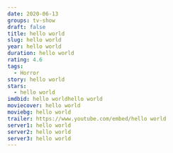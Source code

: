 ```yaml
---
date: 2020-06-13
groups: tv-show
draft: false
title: hello world
slug: hello world
year: hello world
duration: hello world
rating: 4.6
tags:
  - Horror
story: hello world
stars:
  - hello world
imdbid: hello worldhello world
moviecover: hello world
moviebg: hello world
trailer: https://www.youtube.com/embed/hello world
server1: hello world
server2: hello world
server3: hello world
---
```

